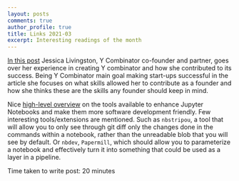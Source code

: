 ```yaml
---
layout: posts
comments: true
author_profile: true
title: Links 2021-03
excerpt: Interesting readings of the month
---
```


[In this post](https://foundersatwork.posthaven.com/grow-the-puzzle-around-you) Jessica Livingston, Y Combinator co-founder and partner, goes over her experience in creating Y combinator and how she contributed to its success. Being Y Combinator main goal making start-ups successful in the article she focuses on what skills allowed her to contribute as a founder and how she thinks these are the skills any founder should keep in mind.

Nice [high-level overview](https://ljvmiranda921.github.io/notebook/2020/03/16/jupyter-notebooks-in-2020-part-2/) on the tools available to enhance Jupyter Notebooks and make them more software development friendly. Few interesting tools/extensions are mentioned. Such as `nbstripou`, a tool that will allow you to only see through git diff only the changes done in the commands within a notebook, rather than the unreadable blob that you will see by default. Or `nbdev`, `Papermill`, which should allow you to parameterize a notebook and effectively turn it into something that could be used as a layer in a pipeline.

Time taken to write post: 20 minutes
